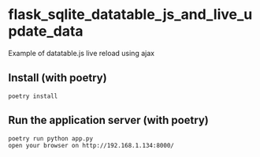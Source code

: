 # flask_sqlite_datatable_js_and_live_update_data

Example of datatable.js live reload using ajax

## Install (with poetry)
	poetry install 

## Run the application server (with poetry)
	poetry run python app.py
    open your browser on http://192.168.1.134:8000/
